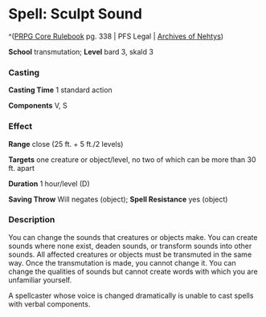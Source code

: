 # Spell: Sculpt Sound

^([PRPG Core Rulebook][ss-sculpt-sound] pg. 338 | PFS Legal | [Archives of Nehtys][sn-sculpt-sound])

**School** transmutation; **Level** bard 3, skald 3

### Casting

**Casting Time** 1 standard action  

**Components** V, S

### Effect

**Range** close (25 ft. + 5 ft./2 levels)  

**Targets** one creature or object/level, no two of which can be more than 30 ft. apart  

**Duration** 1 hour/level (D)  

**Saving Throw** Will negates (object); **Spell Resistance** yes (object)

### Description

You can change the sounds that creatures or objects make. You can create sounds where none exist, deaden sounds, or transform sounds into other sounds. All affected creatures or objects must be transmuted in the same way. Once the transmutation is made, you cannot change it. You can change the qualities of sounds but cannot create words with which you are unfamiliar yourself.  

A spellcaster whose voice is changed dramatically is unable to cast spells with verbal components.

[ss-sculpt-sound]: http://paizo.com/pathfinderRPG/v57
[sn-sculpt-sound]: http://www.archivesofnethys.com/SpellDisplay.aspx?ItemName=Sculpt%20Sound